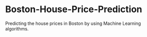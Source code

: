 # Boston-House-Price-Prediction
Predicting the house prices in Boston by using Machine Learning algorithms.
